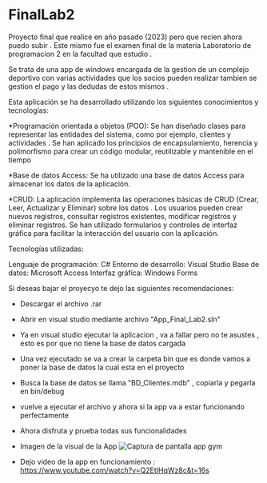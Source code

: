 # FinalLab2

Proyecto final que realice en año pasado (2023) pero que recien ahora puedo subir .
Este mismo fue el examen final de la materia Laboratorio de programacion 2 en la facultad que estudio .

Se trata de una app de windows encargada de la gestion de un complejo deportivo con varias actividades que los socios pueden realizar
tambien se gestion el pago y las dedudas de estos mismos .


Esta aplicación se ha desarrollado utilizando los siguientes conocimientos y tecnologías:

*Programación orientada a objetos (POO):
  Se han diseñado clases para representar las entidades del sistema, como por ejemplo, clientes y actividades .
  Se han aplicado los principios de encapsulamiento, herencia y polimorfismo para crear un código modular, reutilizable y mantenible en el tiempo

*Base de datos Access:
  Se ha utilizado una base de datos Access para almacenar los datos de la aplicación.

*CRUD:
  La aplicación implementa las operaciones básicas de CRUD (Crear, Leer, Actualizar y Eliminar) sobre los datos .
  Los usuarios pueden crear nuevos registros, consultar registros existentes, modificar registros y eliminar registros.
  Se han utilizado formularios y controles de interfaz gráfica para facilitar la interacción del usuario con la aplicación.

Tecnologías utilizadas:

Lenguaje de programación: C#
Entorno de desarrollo: Visual Studio
Base de datos: Microsoft Access
Interfaz gráfica: Windows Forms

Si deseas bajar el proyecyo te dejo las siguientes recomendaciones:
 
  - Descargar el archivo .rar
  - Abrir en visual studio mediante archivo "App_Final_Lab2.sln" 
  - Ya en visual studio ejecutar la aplicacion , va a fallar pero no te asustes , esto es por que no tiene la base de datos cargada
  - Una vez ejecutado se va a crear la carpeta bin que es donde vamos a poner la base de datos la cual esta en el proyecto
  - Busca la base de datos se llama "BD_Clientes.mdb" , copiarla y pegarla en bin/debug
  - vuelve a ejecutar el archivo  y ahora si la app va a estar funcionando perfectamente 
  - Ahora disfruta y prueba todas sus funcionalidades 


- Imagen de la visual de la App
![Captura de pantalla app gym](https://github.com/AtirriDev/FinalLab2/assets/147408803/8e5a2a7d-3245-4e32-ba2e-b2db51f0551b)

- Dejo video de la app en funcionamiento :
  https://www.youtube.com/watch?v=Q2EtIHqWz8c&t=16s
